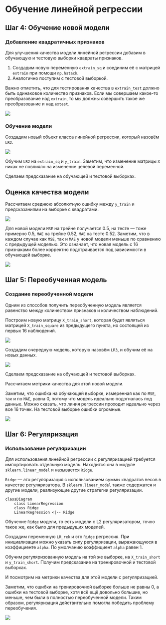 # Обучение линейной регрессии

## Шаг 4: Обучение новой модели

### Добавление квадратичных признаков

Для улучшения качества модели линейной регрессии добавим в обучающую и тестовую выборки квадраты признаков.

1. Создадим новую переменную `extrain_sq` и соединим её с матрицей `extrain` при помощи `np.hstack`.
2. Аналогично поступим с тестовой выборкой.

Важно отметить, что для тестирования качества в `extrain_test` должно быть одинаковое количество признаков. Если мы совершаем какое-то преобразование над `extrain`, то мы должны совершить такое же преобразование и над `extest`.

![](images/LEC_15_PART_08/000159s_top_5.jpg)

### Обучение модели

Создадим новый объект класса линейной регрессии, который назовём `LR2`.

![](images/LEC_15_PART_08/000179s_top_2.jpg)

Обучим `LR2` на `extrain_sq` и `y_train`. Заметим, что изменение матрицы `X` никак не повлияло на изменение целевой переменной.

Сделаем предсказание на обучающей и тестовой выборках.

## Оценка качества модели

Рассчитаем среднюю абсолютную ошибку между `y_train` и предсказаниями на выборке с квадратами.

![](images/LEC_15_PART_08/000249s_top_7.jpg)

Для новой модели `MSE` на трейне получается 0.5, на тесте — тоже примерно 0.5, `MAE` на трейне 0.52, `MAE` на тесте 0.52. Заметим, что в каждом случае как `MSE`, так и `MAE` у новой модели меньше по сравнению с предыдущей моделью. Это означает, что новая модель с 16 признаками более корректно подстраивается под зависимости в обучающей выборке.

![](images/LEC_15_PART_08/000289s_top_3.jpg)

## Шаг 5: Переобученная модель

### Создание переобученной модели

Одним из способов получить переобученную модель является равенство между количеством признаков и количеством наблюдений.

Построим новую матрицу `X_train_short`, которая будет являться матрицей `X_train_square` из предыдущего пункта, но состоящей из первых 16 наблюдений.

![](images/LEC_15_PART_08/000309s_top_8.jpg)

Создадим очередную модель, которую назовём `LR3`, и обучим её на новых данных.

![](images/LEC_15_PART_08/000408s_top_6.jpg)

Сделаем предсказание на обучающей и тестовой выборках.

Рассчитаем метрики качества для этой новой модели.

Заметим, что ошибка на обучающей выборке, измеренная как по `MSE`, так и по `MAE`, равна 0, потому что модель идеально подогналась под данные. Можно сказать, что линия регрессии проходит идеально через все 16 точек. На тестовой выборке ошибки огромные.

![](images/LEC_15_PART_08/000578s_top_4.jpg)

## Шаг 6: Регуляризация

### Использование регуляризации

Для использования линейной регрессии с регуляризацией требуется импортировать отдельную модель. Находится она в модуле `sklearn.linear_model` и называется `Ridge`.

`Ridge` — это регуляризация с использованием суммы квадратов весов в качестве регуляризатора. В `sklearn.linear_model` также содержатся и другие модели, реализующие другие стратегии регуляризации.

```mermaid
classDiagram
    class LinearRegression
    class Ridge
    LinearRegression <|-- Ridge
```

Обучение `Ridge` модели, то есть модели с L2 регуляризатором, точно такое же, как было для предыдущих моделей.

Создадим переменную `LR_rek` и это `Ridge` регрессия. При инициализации можно указать силу регуляризации, выражающуюся в коэффициенте `alpha`. По умолчанию коэффициент `alpha` равен 1.

Обучим регуляризованную модель на той же выборке, на `X_train_short` и `y_train_short`. Получим предсказание на тренировочной и тестовой выборках.

И посмотрим на метрики качества для этой модели с регуляризацией.

Заметим, что ошибки на тренировочной выборке больше не равны 0, а ошибки на тестовой выборке, хотя всё ещё довольно большие, но меньше, чем были в полностью переобученной модели. Таким образом, регуляризация действительно помогла победить проблему переобучения.

![](images/LEC_15_PART_08/000926s_top_1.jpg)